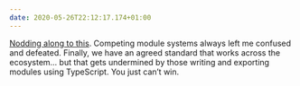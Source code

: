 ```yaml
---
date: 2020-05-26T22:12:17.174+01:00
---
```

[Nodding along to this](http://lea.verou.me/2020/05/todays-javascript-from-an-outsiders-perspective/). Competing module systems always left me confused and defeated. Finally, we have an agreed standard that works across the ecosystem… but that gets undermined by those writing and exporting modules using TypeScript. You just can’t win.
